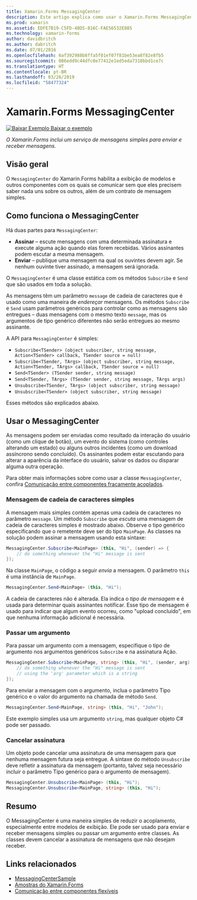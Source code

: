 ```yaml
---
title: Xamarin.Forms MessagingCenter
description: Este artigo explica como usar o Xamarin.Forms MessagingCenter para enviar e receber mensagens de modo a reduzir o acoplamento entre classes, como modelos de exibição.
ms.prod: xamarin
ms.assetid: EDFE7B19-C5FD-40D5-816C-FAE56532E885
ms.technology: xamarin-forms
author: davidbritch
ms.author: dabritch
ms.date: 07/01/2016
ms.openlocfilehash: 6af392988b8ffa5f01ef07f81be53ea8f82e8fb5
ms.sourcegitcommit: 086edd9c44dfc0e77412e1ed5eda7318bbd1ce7c
ms.translationtype: HT
ms.contentlocale: pt-BR
ms.lasthandoff: 03/26/2019
ms.locfileid: "58477324"
---
```

# <a name="xamarinforms-messagingcenter"></a>Xamarin.Forms MessagingCenter

[![Baixar Exemplo](~/media/shared/download.png) Baixar o exemplo](https://developer.xamarin.com/samples/UsingMessagingCenter)

_O Xamarin.Forms inclui um serviço de mensagens simples para enviar e receber mensagens._

<a name="Overview" />

## <a name="overview"></a>Visão geral

O `MessagingCenter` do Xamarin.Forms habilita a exibição de modelos e outros componentes com os quais se comunicar sem que eles precisem saber nada uns sobre os outros, além de um contrato de mensagem simples.

<a name="How_the_MessagingCenter_Works" />

## <a name="how-the-messagingcenter-works"></a>Como funciona o MessagingCenter

Há duas partes para `MessagingCenter`:

-  **Assinar** – escute mensagens com uma determinada assinatura e execute alguma ação quando elas forem recebidas. Vários assinantes podem escutar a mesma mensagem.
-  **Enviar** – publique uma mensagem na qual os ouvintes devem agir. Se nenhum ouvinte tiver assinado, a mensagem será ignorada.

O `MessagingCenter` é uma classe estática com os métodos `Subscribe` e `Send` que são usados em toda a solução.

As mensagens têm um parâmetro `message` de cadeia de caracteres que é usado como uma maneira de *endereçar* mensagens. Os métodos `Subscribe` e `Send` usam parâmetros genéricos para controlar como as mensagens são entregues – duas mensagens com o mesmo texto `message`, mas os argumentos de tipo genérico diferentes não serão entregues ao mesmo assinante.

A API para `MessagingCenter` é simples:

- `Subscribe<TSender> (object subscriber, string message, Action<TSender> callback, TSender source = null)`
- `Subscribe<TSender, TArgs> (object subscriber, string message, Action<TSender, TArgs> callback, TSender source = null)`
- `Send<TSender> (TSender sender, string message)`
- `Send<TSender, TArgs> (TSender sender, string message, TArgs args)`
- `Unsubscribe<TSender, TArgs> (object subscriber, string message)`
- `Unsubscribe<TSender> (object subscriber, string message)`

Esses métodos são explicados abaixo.

<a name="Using_the_MessagingCenter" />

## <a name="using-the-messagingcenter"></a>Usar o MessagingCenter

As mensagens podem ser enviadas como resultado da interação do usuário (como um clique de botão), um evento do sistema (como controles alterando um estado) ou alguns outros incidentes (como um download assíncrono sendo concluído). Os assinantes podem estar escutando para alterar a aparência da interface do usuário, salvar os dados ou disparar alguma outra operação.

Para obter mais informações sobre como usar a classe `MessagingCenter`, confira [Comunicação entre componentes fracamente acoplados](~/xamarin-forms/enterprise-application-patterns/communicating-between-loosely-coupled-components.md).

### <a name="simple-string-message"></a>Mensagem de cadeia de caracteres simples

A mensagem mais simples contém apenas uma cadeia de caracteres no parâmetro `message`. Um método `Subscribe` que *escuta* uma mensagem de cadeia de caracteres simples é mostrado abaixo. Observe o tipo genérico especificando que o remetente deve ser do tipo `MainPage`. As classes na solução podem assinar a mensagem usando esta sintaxe:

```csharp
MessagingCenter.Subscribe<MainPage> (this, "Hi", (sender) => {
    // do something whenever the "Hi" message is sent
});
```

Na classe `MainPage`, o código a seguir *envia* a mensagem. O parâmetro `this` é uma instância de `MainPage`.

```csharp
MessagingCenter.Send<MainPage> (this, "Hi");
```

A cadeia de caracteres não é alterada. Ela indica o *tipo de mensagem* e é usada para determinar quais assinantes notificar. Esse tipo de mensagem é usado para indicar que algum evento ocorreu, como "upload concluído", em que nenhuma informação adicional é necessária.

### <a name="passing-an-argument"></a>Passar um argumento

Para passar um argumento com a mensagem, especifique o tipo de argumento nos argumentos genéricos `Subscribe` e na assinatura Ação.

```csharp
MessagingCenter.Subscribe<MainPage, string> (this, "Hi", (sender, arg) => {
    // do something whenever the "Hi" message is sent
    // using the 'arg' parameter which is a string
});
```

Para enviar a mensagem com o argumento, inclua o parâmetro Tipo genérico e o valor do argumento na chamada de método `Send`.

```csharp
MessagingCenter.Send<MainPage, string> (this, "Hi", "John");
```

Este exemplo simples usa um argumento `string`, mas qualquer objeto C# pode ser passado.

### <a name="unsubscribe"></a>Cancelar assinatura

Um objeto pode cancelar uma assinatura de uma mensagem para que nenhuma mensagem futura seja entregue. A sintaxe do método `Unsubscribe` deve refletir a assinatura da mensagem (portanto, talvez seja necessário incluir o parâmetro Tipo genérico para o argumento de mensagem).

```csharp
MessagingCenter.Unsubscribe<MainPage> (this, "Hi");
MessagingCenter.Unsubscribe<MainPage, string> (this, "Hi");
```

<a name="Summary" />

## <a name="summary"></a>Resumo

O MessagingCenter é uma maneira simples de reduzir o acoplamento, especialmente entre modelos de exibição. Ele pode ser usado para enviar e receber mensagens simples ou passar um argumento entre classes. As classes devem cancelar a assinatura de mensagens que não desejam receber.


## <a name="related-links"></a>Links relacionados

- [MessagingCenterSample](https://developer.xamarin.com/samples/UsingMessagingCenter)
- [Amostras do Xamarin.Forms](https://github.com/xamarin/xamarin-forms-samples)
- [Comunicação entre componentes flexíveis](~/xamarin-forms/enterprise-application-patterns/communicating-between-loosely-coupled-components.md)

